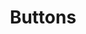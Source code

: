 ---
layout: cat
title: Buttons
permalink: /buttons/
longtitle: Push some buttons, do to cool things
type: buttons
---